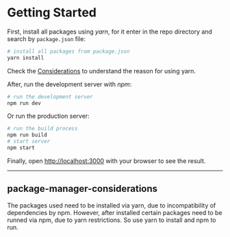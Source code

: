 
# Getting Started

First, install all packages using _yarn_, for it enter in the repo directory and search by `package.json` file:
```bash
# install all packages from package.json
yarn install
```
Check the [Considerations](#package-manager-considerations) to understand the reason for using yarn.
<br>

After, run the development server with _npm_:
```bash
# run the development server
npm run dev
```

Or run the production server:
```bash
# run the build process
npm run build
# start server
npm start
```

Finally, open [http://localhost:3000](http://localhost:3000) with your browser to see the result.
___

## package-manager-considerations

The packages used need to be installed via yarn, due to incompatibility of dependencies by npm. However, after installed certain packages need to be runned via npm, due to yarn restrictions.
So use yarn to install and npm to run.
